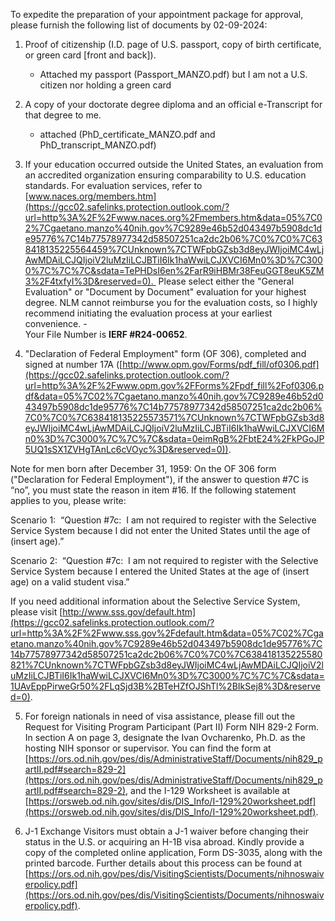 
To expedite the preparation of your appointment package for approval, please furnish the following list of documents by 02-09-2024:

1. Proof of citizenship (I.D. page of U.S. passport, copy of birth certificate, or green card [front and back]). 
	- Attached my passport (Passport_MANZO.pdf) but I am not a U.S. citizen nor holding a green card

2. A copy of your doctorate degree diploma and an official e-Transcript for that degree to me.
	 - attached  (PhD_certificate_MANZO.pdf and PhD_transcript_MANZO.pdf)

5. If your education occurred outside the United States, an evaluation from an accredited organization ensuring comparability to U.S. education standards. For evaluation services, refer to [www.naces.org/members.htm](https://gcc02.safelinks.protection.outlook.com/?url=http%3A%2F%2Fwww.naces.org%2Fmembers.htm&data=05%7C02%7Cgaetano.manzo%40nih.gov%7C9289e46b52d043497b5908dc1de95776%7C14b77578977342d58507251ca2dc2b06%7C0%7C0%7C638418135225564459%7CUnknown%7CTWFpbGZsb3d8eyJWIjoiMC4wLjAwMDAiLCJQIjoiV2luMzIiLCJBTiI6Ik1haWwiLCJXVCI6Mn0%3D%7C3000%7C%7C%7C&sdata=TePHDsI6en%2FarR9iHBMr38FeuGGT8euK5ZM3%2F4txfyI%3D&reserved=0).  Please select either the "General Evaluation" or "Document by Document" evaluation for your highest degree. NLM cannot reimburse you for the evaluation costs, so I highly recommend initiating the evaluation process at your earliest convenience.
		- <br>Your File Number is **IERF #R24-00652**.

7. "Declaration of Federal Employment" form (OF 306), completed and signed at number 17A ([http://www.opm.gov/Forms/pdf_fill/of0306.pdf](https://gcc02.safelinks.protection.outlook.com/?url=http%3A%2F%2Fwww.opm.gov%2FForms%2Fpdf_fill%2Fof0306.pdf&data=05%7C02%7Cgaetano.manzo%40nih.gov%7C9289e46b52d043497b5908dc1de95776%7C14b77578977342d58507251ca2dc2b06%7C0%7C0%7C638418135225573571%7CUnknown%7CTWFpbGZsb3d8eyJWIjoiMC4wLjAwMDAiLCJQIjoiV2luMzIiLCJBTiI6Ik1haWwiLCJXVCI6Mn0%3D%7C3000%7C%7C%7C&sdata=0eimRgB%2FbtE24%2FkPGoJP5UQ1sSX1ZVHgTAnLc6cVOyc%3D&reserved=0)).

Note for men born after December 31, 1959: On the OF 306 form ("Declaration for Federal Employment"), if the answer to question #7C is “no”, you must state the reason in item #16. If the following statement applies to you, please write:

Scenario 1:  “Question #7c:  I am not required to register with the Selective Service System because I did not enter the United States until the age of (insert age).”

Scenario 2:  “Question #7c:  I am not required to register with the Selective Service System because I entered the United States at the age of (insert age) on a valid student visa.”

If you need additional information about the Selective Service System, please visit [http://www.sss.gov/default.htm](https://gcc02.safelinks.protection.outlook.com/?url=http%3A%2F%2Fwww.sss.gov%2Fdefault.htm&data=05%7C02%7Cgaetano.manzo%40nih.gov%7C9289e46b52d043497b5908dc1de95776%7C14b77578977342d58507251ca2dc2b06%7C0%7C0%7C638418135225580821%7CUnknown%7CTWFpbGZsb3d8eyJWIjoiMC4wLjAwMDAiLCJQIjoiV2luMzIiLCJBTiI6Ik1haWwiLCJXVCI6Mn0%3D%7C3000%7C%7C%7C&sdata=1UAvEppPirweGr50%2FLqSjd3B%2BTeHZfOJShTl%2BIkSej8%3D&reserved=0).

5. For foreign nationals in need of visa assistance, please fill out the Request for Visiting Program Participant (Part II) Form NIH 829-2 Form. In section A on page 3, designate the Ivan Ovcharenko, Ph.D. as the hosting NIH sponsor or supervisor. You can find the form at [https://ors.od.nih.gov/pes/dis/AdministrativeStaff/Documents/nih829_partII.pdf#search=829-2](https://ors.od.nih.gov/pes/dis/AdministrativeStaff/Documents/nih829_partII.pdf#search=829-2), and the I-129 Worksheet is available at [https://orsweb.od.nih.gov/sites/dis/DIS_Info/I-129%20worksheet.pdf](https://orsweb.od.nih.gov/sites/dis/DIS_Info/I-129%20worksheet.pdf).

6. J-1 Exchange Visitors must obtain a J-1 waiver before changing their status in the U.S. or acquiring an H-1B visa abroad. Kindly provide a copy of the completed online application, Form DS-3035, along with the printed barcode. Further details about this process can be found at [https://ors.od.nih.gov/pes/dis/VisitingScientists/Documents/nihnoswaiverpolicy.pdf](https://ors.od.nih.gov/pes/dis/VisitingScientists/Documents/nihnoswaiverpolicy.pdf).
